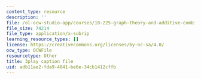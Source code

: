 ```yaml
---
content_type: resource
description: ''
file: /ol-ocw-studio-app/courses/18-225-graph-theory-and-additive-combinatorics-fall-2023/9gy-CAwx0Ls_captions.vtt
file_size: 74214
file_type: application/x-subrip
learning_resource_types: []
license: https://creativecommons.org/licenses/by-nc-sa/4.0/
ocw_type: OCWFile
resourcetype: Other
title: 3play caption file
uid: adb11ae2-fda9-4841-be6e-34cb1412cffb
---
```

